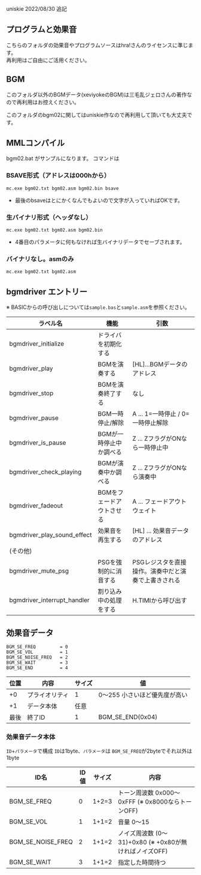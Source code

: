 ﻿uniskie 2022/08/30 追記

## プログラムと効果音

こちらのフォルダの効果音やプログラムソースはhra!さんのライセンスに準じます。  
再利用はご自由にご活用ください。

## BGM

このフォルダ以外のBGMデータ(xeviyokeのBGM)は三毛乱ジェロさんの著作なので再利用はお控えください。  

このフォルダのbgm02に関してはuniskie作なので再利用して頂いても大丈夫です。

## MMLコンパイル

bgm02.bat がサンプルになります。
コマンドは

### BSAVE形式（アドレスは000hから）
````mc.exe bgm02.txt bgm02.asm bgm02.bin bsave````

* 最後のbsaveはとにかくなんでもよいので文字が入っていればOKです。

### 生バイナリ形式（ヘッダなし）
````mc.exe bgm02.txt bgm02.asm bgm02.bin````

* 4番目のパラメータに何もなければ生バイナリデータでセーブされます。

### バイナリなし。asmのみ
````mc.exe bgm02.txt bgm02.asm````

## bgmdriver エントリー

※ BASICからの呼び出しについては```sample.bas```と```sample.asm```を参照ください。


| ラベル名                    | 機能                     | 引数                                                |
|-----------------------------|--------------------------|-----------------------------------------------------|
| bgmdriver_initialize        |ドライバを初期化する      |                                                     |
| bgmdriver_play              |BGMを演奏する             | [HL]...BGMデータのアドレス                          |
| bgmdriver_stop              |BGMを演奏終了する         | なし                                                |
| bgmdriver_pause             |BGM一時停止/解除          | A ... 1=一時停止 / 0=一時停止解除                   |
| bgmdriver_is_pause          |BGMが一時停止中か調べる   | Z ... ZフラグがONなら一時停止中                     |
| bgmdriver_check_playing     |BGMが演奏中か調べる       | Z ... ZフラグがONなら演奏中                         |
| bgmdriver_fadeout           |BGMをフェードアウトさせる | A ... フェードアウトウェイト                        |
| bgmdriver_play_sound_effect |効果音を再生する          | [HL] ... 効果音データのアドレス                     |
|(その他)                     |                          |                                                     |
| bgmdriver_mute_psg          |PSGを強制的に消音する     | PSGレジスタを直接操作。演奏中だと演奏で上書きされる |
| bgmdriver_interrupt_handler |割り込み中の処理をする    | H.TIMIから呼び出す                                  |

## 効果音データ

```
BGM_SE_FREQ			= 0
BGM_SE_VOL			= 1
BGM_SE_NOISE_FREQ	= 2
BGM_SE_WAIT			= 3
BGM_SE_END			= 4
```

|位置| 内容          |サイズ| 値                            |
|----|---------------|------|-------------------------------|
|  +0| プライオリティ| 1    | 0～255 小さいほど優先度が高い |
|  +1| データ本体    | 任意 |                               |
|最後| 終了ID        | 1    | BGM_SE_END(0x04)              |

### 効果音データ本体

```ID```+```パラメータ```で構成
```ID```は1byte、```パラメータ```は ```BGM_SE_FREQ```が2byteでそれ以外は1byte

|ID名              | ID値 | サイズ | 内容                                                    |
|------------------|------|--------|---------------------------------------------------------|
|BGM_SE_FREQ       | 0    | 1+2=3  |トーン周波数 0x000～0xFFF (※ 0x8000ならトーンOFF)       |
|BGM_SE_VOL        | 1    | 1+1=2  | 音量 0～15                                              |
|BGM_SE_NOISE_FREQ | 2    | 1+1=2  | ノイズ周波数 (0～31)+0x80 (※ +0x80が無ければノイズOFF) |
|BGM_SE_WAIT       | 3    | 1+1=2  | 指定した時間待つ                                        |
